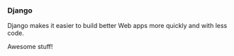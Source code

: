 ### Django

Django makes it easier to build better Web apps more quickly and with less code.

Awesome stuff!
